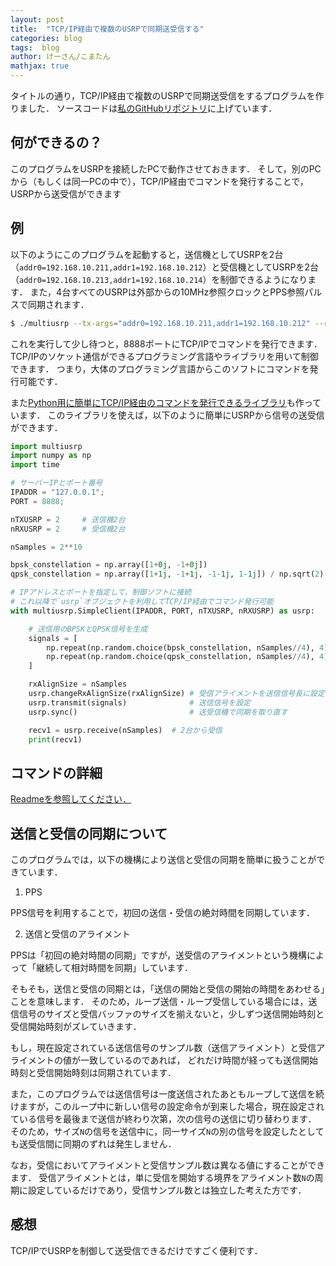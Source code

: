 ```yaml
---
layout: post
title:  "TCP/IP経由で複数のUSRPで同期送受信する"
categories: blog
tags:  blog
author: けーさん/こまたん
mathjax: true
---
```


タイトルの通り，TCP/IP経由で複数のUSRPで同期送受信をするプログラムを作りました．
ソースコードは[私のGitHubリポジトリ](https://github.com/k3kaimu/multiusrp)に上げています．

<!--more-->

## 何ができるの？

このプログラムをUSRPを接続したPCで動作させておきます．
そして，別のPCから（もしくは同一PCの中で），TCP/IP経由でコマンドを発行することで，USRPから送受信ができます


## 例

以下のようにこのプログラムを起動すると，送信機としてUSRPを2台（`addr0=192.168.10.211,addr1=192.168.10.212`）と受信機としてUSRPを2台（`addr0=192.168.10.213,addr1=192.168.10.214`）を制御できるようになります．
また，4台すべてのUSRPは外部からの10MHz参照クロックとPPS参照パルスで同期されます．

```sh
$ ./multiusrp --tx-args="addr0=192.168.10.211,addr1=192.168.10.212" --rx-args="addr0=192.168.10.213,addr1=192.168.10.214" --tx-rate=1e6 --rx-rate=1e6 --tx-freq=2.45e9 --rx-freq=2.45e9 --tx-gain=10 --rx-gain=30 --clockref=external --timeref=external --timesync=true --tx-channels="0,1" --rx-channels="0,1" --port=8888
```

これを実行して少し待つと，8888ポートにTCP/IPでコマンドを発行できます．
TCP/IPのソケット通信ができるプログラミング言語やライブラリを用いて制御できます．
つまり，大体のプログラミング言語からこのソフトにコマンドを発行可能です．

また[Python用に簡単にTCP/IP経由のコマンドを発行できるライブラリ](https://github.com/k3kaimu/multiusrp/blob/master/client/multiusrp.py)も作っています．
このライブラリを使えば，以下のように簡単にUSRPから信号の送受信ができます．

```py
import multiusrp
import numpy as np
import time

# サーバーIPとポート番号
IPADDR = "127.0.0.1";
PORT = 8888;

nTXUSRP = 2     # 送信機2台
nRXUSRP = 2     # 受信機2台

nSamples = 2**10

bpsk_constellation = np.array([1+0j, -1+0j])
qpsk_constellation = np.array([1+1j, -1+1j, -1-1j, 1-1j]) / np.sqrt(2)

# IPアドレスとポートを指定して，制御ソフトに接続
# これ以降で`usrp`オブジェクトを利用してTCP/IP経由でコマンド発行可能
with multiusrp.SimpleClient(IPADDR, PORT, nTXUSRP, nRXUSRP) as usrp:

    # 送信用のBPSKとQPSK信号を生成
    signals = [
        np.repeat(np.random.choice(bpsk_constellation, nSamples//4), 4),
        np.repeat(np.random.choice(qpsk_constellation, nSamples//4), 4),
    ]

    rxAlignSize = nSamples
    usrp.changeRxAlignSize(rxAlignSize) # 受信アライメントを送信信号長に設定
    usrp.transmit(signals)              # 送信信号を設定
    usrp.sync()                         # 送受信機で同期を取り直す

    recv1 = usrp.receive(nSamples)  # 2台から受信
    print(recv1)
```


## コマンドの詳細

[Readmeを参照してください．](https://github.com/k3kaimu/multiusrp/blob/master/readme.md)


## 送信と受信の同期について

このプログラムでは，以下の機構により送信と受信の同期を簡単に扱うことができています．

1. PPS

PPS信号を利用することで，初回の送信・受信の絶対時間を同期しています．

2. 送信と受信のアライメント

PPSは「初回の絶対時間の同期」ですが，送受信のアライメントという機構によって「継続して相対時間を同期」しています．

そもそも，送信と受信の同期とは，「送信の開始と受信の開始の時間をあわせる」ことを意味します．
そのため，ループ送信・ループ受信している場合には，送信信号のサイズと受信バッファのサイズを揃えないと，少しずつ送信開始時刻と受信開始時刻がズレていきます．

もし，現在設定されている送信信号のサンプル数（送信アライメント）と受信アライメントの値が一致しているのであれば，
どれだけ時間が経っても送信開始時刻と受信開始時刻は同期されています．

また，このプログラムでは送信信号は一度送信されたあともループして送信を続けますが，このループ中に新しい信号の設定命令が到来した場合，現在設定されている信号を最後まで送信が終わり次第，次の信号の送信に切り替わります．
そのため，サイズ`N`の信号を送信中に，同一サイズ`N`の別の信号を設定したとしても送受信間に同期のずれは発生しません．

なお，受信においてアライメントと受信サンプル数は異なる値にすることができます．
受信アライメントとは，単に受信を開始する境界をアライメント数`N`の周期に設定しているだけであり，受信サンプル数とは独立した考えた方です．


## 感想

TCP/IPでUSRPを制御して送受信できるだけですごく便利です．

